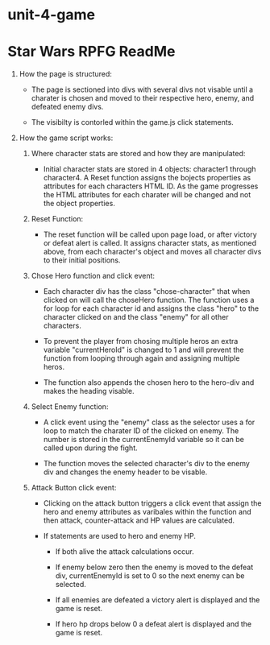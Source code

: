 # unit-4-game

# Star Wars RPFG ReadMe

1. How the page is structured:

    * The page is sectioned into divs with several divs not visable until a charater is chosen and moved to their respective hero, enemy, and defeated enemy divs. 

    * The visibilty is contorled within the game.js click statements. 

2. How the game script works:

    1. Where character stats are stored and how they are manipulated:

        * Initial character stats are stored in 4 objects: character1 through character4. A Reset function assigns the bojects properties as attributes for each characters HTML ID. As the game progresses the HTML attributes for each charater will be changed and not the object properties.

    2. Reset Function:

        * The reset function will be called upon page load, or after victory or defeat alert is called. It assigns character stats, as mentioned above, from each character's object and moves all character divs to their initial positions.

    3. Chose Hero function and click event:

        * Each character div has the class "chose-character" that when clicked on will call the choseHero function. The function uses a for loop for each character id and assigns the class "hero" to the character clicked on and the class "enemy" for all other characters. 
        
        * To prevent the player from chosing multiple heros an extra variable "currentHeroId" is changed to 1 and will prevent the function from looping through again and assigning multiple heros.

        * The function also appends the chosen hero to the hero-div and makes the heading visable.

    4. Select Enemy function:

        * A click event using the "enemy" class as the selector uses a for loop to match the charater ID of the clicked on enemy. The number is stored in the currentEnemyId variable so it can be called upon during the fight.

        * The function moves the selected character's div to the enemy div and changes the enemy header to be visable.

    5. Attack Button click event:

        * Clicking on the attack button triggers a click event that assign the hero and enemy attributes as varibales within the function and then attack, counter-attack and HP values are calculated.

        * If statements are used to hero and enemy HP. 
            
            * If both alive the attack calculations occur. 

            * If enemy below zero then the enemy is moved to the defeat div, currentEnemyId is set to 0 so the next enemy can be selected.

            * If all enemies are defeated a victory alert is displayed and the game is reset.

            * If hero hp drops below 0 a defeat alert is displayed and the game is reset.



    
